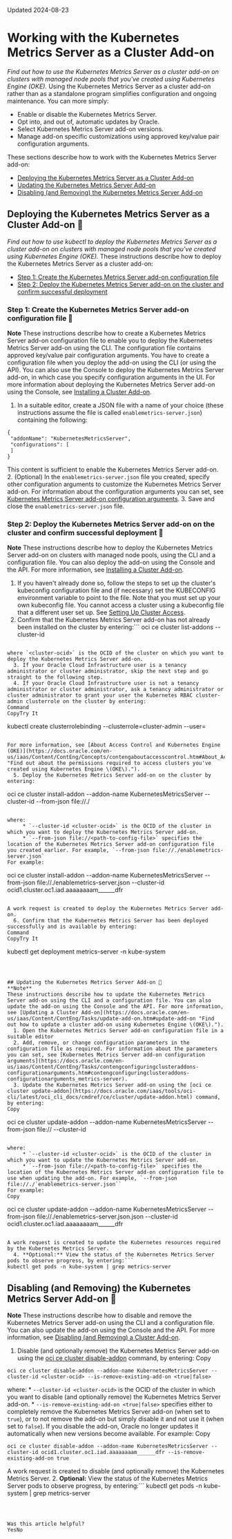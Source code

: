 Updated 2024-08-23
# Working with the Kubernetes Metrics Server as a Cluster Add-on
_Find out how to use the Kubernetes Metrics Server as a cluster add-on on clusters with managed node pools that you've created using Kubernetes Engine (OKE)._
Using the Kubernetes Metrics Server as a cluster add-on rather than as a standalone program simplifies configuration and ongoing maintenance. You can more simply:
  * Enable or disable the Kubernetes Metrics Server.
  * Opt into, and out of, automatic updates by Oracle.
  * Select Kubernetes Metrics Server add-on versions.
  * Manage add-on specific customizations using approved key/value pair configuration arguments.


These sections describe how to work with the Kubernetes Metrics Server add-on:
  * [Deploying the Kubernetes Metrics Server as a Cluster Add-on](https://docs.oracle.com/en-us/iaas/Content/ContEng/Tasks/contengworkingwithmetricsserver_cluster-add-on.htm#contengworkingwithmetricsserver_cluster-add-on_deploying "Find out how to use kubectl to deploy the Kubernetes Metrics Server as a cluster add-on on clusters with managed node pools that you've created using Kubernetes Engine \(OKE\).")
  * [Updating the Kubernetes Metrics Server Add-on](https://docs.oracle.com/en-us/iaas/Content/ContEng/Tasks/contengworkingwithmetricsserver_cluster-add-on.htm#contengworkingwithmetricsserver_cluster-add-on_updating)
  * [Disabling (and Removing) the Kubernetes Metrics Server Add-on](https://docs.oracle.com/en-us/iaas/Content/ContEng/Tasks/contengworkingwithmetricsserver_cluster-add-on.htm#contengworkingwithmetricsserver_cluster-add-on_disabling-removing)


## Deploying the Kubernetes Metrics Server as a Cluster Add-on 🔗 
_Find out how to use kubectl to deploy the Kubernetes Metrics Server as a cluster add-on on clusters with managed node pools that you've created using Kubernetes Engine (OKE)._
These instructions describe how to deploy the Kubernetes Metrics Server as a cluster add-on:
  * [Step 1: Create the Kubernetes Metrics Server add-on configuration file](https://docs.oracle.com/en-us/iaas/Content/ContEng/Tasks/contengworkingwithmetricsserver_cluster-add-on.htm#contengworkingwithmetricsserver_cluster-add-on_deploying__section_create-config-file)
  * [Step 2: Deploy the Kubernetes Metrics Server add-on on the cluster and confirm successful deployment](https://docs.oracle.com/en-us/iaas/Content/ContEng/Tasks/contengworkingwithmetricsserver_cluster-add-on.htm#contengworkingwithmetricsserver_cluster-add-on_deploying__section_deploy)


### Step 1: Create the Kubernetes Metrics Server add-on configuration file 🔗 
**Note**
These instructions describe how to create a Kubernetes Metrics Server add-on configuration file to enable you to deploy the Kubernetes Metrics Server add-on using the CLI. The configuration file contains approved key/value pair configuration arguments. You have to create a configuration file when you deploy the add-on using the CLI (or using the API). You can also use the Console to deploy the Kubernetes Metrics Server add-on, in which case you specify configuration arguments in the UI. For more information about deploying the Kubernetes Metrics Server add-on using the Console, see [Installing a Cluster Add-on](https://docs.oracle.com/en-us/iaas/Content/ContEng/Tasks/install-add-on.htm#install-add-on "Find out how to install a cluster add-on using Kubernetes Engine \(OKE\).").
  1. In a suitable editor, create a JSON file with a name of your choice (these instructions assume the file is called `enablemetrics-server.json`) containing the following:
```
{
 "addonName": "KubernetesMetricsServer",
 "configurations": [
 ]
}
```

This content is sufficient to enable the Kubernetes Metrics Server add-on.
  2. (Optional) In the `enablemetrics-server.json` file you created, specify other configuration arguments to customize the Kubernetes Metrics Server add-on. For information about the configuration arguments you can set, see [Kubernetes Metrics Server add-on configuration arguments](https://docs.oracle.com/en-us/iaas/Content/ContEng/Tasks/contengconfiguringclusteraddons-configurationarguments.htm#contengconfiguringclusteraddons-configurationarguments_metrics-server).
  3. Save and close the `enablemetrics-server.json` file.


### Step 2: Deploy the Kubernetes Metrics Server add-on on the cluster and confirm successful deployment 🔗 
**Note**
These instructions describe how to deploy the Kubernetes Metrics Server add-on on clusters with managed node pools, using the CLI and a configuration file. You can also deploy the add-on using the Console and the API. For more information, see [Installing a Cluster Add-on](https://docs.oracle.com/en-us/iaas/Content/ContEng/Tasks/install-add-on.htm#install-add-on "Find out how to install a cluster add-on using Kubernetes Engine \(OKE\).").
  1. If you haven't already done so, follow the steps to set up the cluster's kubeconfig configuration file and (if necessary) set the KUBECONFIG environment variable to point to the file. Note that you must set up your own kubeconfig file. You cannot access a cluster using a kubeconfig file that a different user set up. See [Setting Up Cluster Access](https://docs.oracle.com/en-us/iaas/Content/ContEng/Tasks/contengdownloadkubeconfigfile.htm#Setting_Up_Cluster_Access "Find out about the steps to set up access to the clusters you create using Kubernetes Engine \(OKE\). Having completed the steps, you can start using kubectl to manage the cluster.").
  2. Confirm that the Kubernetes Metrics Server add-on has not already been installed on the cluster by entering:```
oci ce cluster list-addons --cluster-id <cluster-ocid>
```

where `<cluster-ocid>` is the OCID of the cluster on which you want to deploy the Kubernetes Metrics Server add-on.
  3. If your Oracle Cloud Infrastructure user is a tenancy administrator or cluster administrator, skip the next step and go straight to the following step.
  4. If your Oracle Cloud Infrastructure user is not a tenancy administrator or cluster administrator, ask a tenancy administrator or cluster administrator to grant your user the Kubernetes RBAC cluster-admin clusterrole on the cluster by entering:
Command
CopyTry It
```

kubectl create clusterrolebinding <my-cluster-admin-binding> --clusterrole=cluster-admin --user=<user-OCID>
```

For more information, see [About Access Control and Kubernetes Engine (OKE)](https://docs.oracle.com/en-us/iaas/Content/ContEng/Concepts/contengaboutaccesscontrol.htm#About_Access_Control_and_Container_Engine_for_Kubernetes "Find out about the permissions required to access clusters you've created using Kubernetes Engine \(OKE\).").
  5. Deploy the Kubernetes Metrics Server add-on on the cluster by entering:
```
oci ce cluster install-addon --addon-name KubernetesMetricsServer --cluster-id <cluster-ocid> --from-json file://./<path-to-config-file>
```

where:
     * `--cluster-id <cluster-ocid>` is the OCID of the cluster in which you want to deploy the Kubernetes Metrics Server add-on.
     * `--from-json file://<path-to-config-file>` specifies the location of the Kubernetes Metrics Server add-on configuration file you created earlier. For example, `--from-json file://./enablemetrics-server.json`
For example:
```
oci ce cluster install-addon --addon-name KubernetesMetricsServer --from-json file://./enablemetrics-server.json --cluster-id ocid1.cluster.oc1.iad.aaaaaaaam______dfr
```

A work request is created to deploy the Kubernetes Metrics Server add-on.
  6. Confirm that the Kubernetes Metrics Server has been deployed successfully and is available by entering:
Command
CopyTry It
```
kubectl get deployment metrics-server -n kube-system
```



## Updating the Kubernetes Metrics Server Add-on 🔗 
**Note**
These instructions describe how to update the Kubernetes Metrics Server add-on using the CLI and a configuration file. You can also update the add-on using the Console and the API. For more information, see [Updating a Cluster Add-on](https://docs.oracle.com/en-us/iaas/Content/ContEng/Tasks/update-add-on.htm#update-add-on "Find out how to update a cluster add-on using Kubernetes Engine \(OKE\).").
  1. Open the Kubernetes Metrics Server add-on configuration file in a suitable editor
  2. Add, remove, or change configuration parameters in the configuration file as required. For information about the parameters you can set, see [Kubernetes Metrics Server add-on configuration arguments](https://docs.oracle.com/en-us/iaas/Content/ContEng/Tasks/contengconfiguringclusteraddons-configurationarguments.htm#contengconfiguringclusteraddons-configurationarguments_metrics-server).
  3. Update the Kubernetes Metrics Server add-on using the [oci ce cluster update-addon](https://docs.oracle.com/iaas/tools/oci-cli/latest/oci_cli_docs/cmdref/ce/cluster/update-addon.html) command, by entering:
Copy
```
oci ce cluster update-addon --addon-name KubernetesMetricsServer --from-json file://<path-to-config-file> --cluster-id <cluster-ocid>
```

where:
     * `--cluster-id <cluster-ocid>` is the OCID of the cluster in which you want to update the Kubernetes Metrics Server add-on.
     * `--from-json file://<path-to-config-file>` specifies the location of the Kubernetes Metrics Server add-on configuration file to use when updating the add-on. For example, `--from-json file://./`enablemetrics-server.json``
For example:
Copy
```
oci ce cluster update-addon --addon-name KubernetesMetricsServer --from-json file://./enablemetrics-server.json.json --cluster-id ocid1.cluster.oc1.iad.aaaaaaaam______dfr
```

A work request is created to update the Kubernetes resources required by the Kubernetes Metrics Server.
  4. **Optional:** View the status of the Kubernetes Metrics Server pods to observe progress, by entering:```
kubectl get pods -n kube-system | grep metrics-server
```



## Disabling (and Removing) the Kubernetes Metrics Server Add-on 🔗 
**Note**
These instructions describe how to disable and remove the Kubernetes Metrics Server add-on using the CLI and a configuration file. You can also update the add-on using the Console and the API. For more information, see [Disabling (and Removing) a Cluster Add-on](https://docs.oracle.com/en-us/iaas/Content/ContEng/Tasks/disable-add-on.htm#disable-add-on "Find out how to disable \(and remove\) a cluster add-on using Kubernetes Engine \(OKE\).").
  1. Disable (and optionally remove) the Kubernetes Metrics Server add-on using the [oci ce cluster disable-addon](https://docs.oracle.com/iaas/tools/oci-cli/latest/oci_cli_docs/cmdref/ce/cluster/disable-addon.html) command, by entering:
Copy
```
oci ce cluster disable-addon --addon-name KubernetesMetricsServer --cluster-id <cluster-ocid> --is-remove-existing-add-on <true|false>
```

where:
     * `--cluster-id <cluster-ocid>` is the OCID of the cluster in which you want to disable (and optionally remove) the Kubernetes Metrics Server add-on.
     * `--is-remove-existing-add-on <true|false>` specifies either to completely remove the Kubernetes Metrics Server add-on (when set to `true`), or to not remove the add-on but simply disable it and not use it (when set to `false`). If you disable the add-on, Oracle no longer updates it automatically when new versions become available. 
For example:
Copy
```
oci ce cluster disable-addon --addon-name KubernetesMetricsServer --cluster-id ocid1.cluster.oc1.iad.aaaaaaaam______dfr --is-remove-existing-add-on true
```

A work request is created to disable (and optionally remove) the Kubernetes Metrics Server.
  2. **Optional:** View the status of the Kubernetes Metrics Server pods to observe progress, by entering:```
kubectl get pods -n kube-system | grep metrics-server
```



Was this article helpful?
YesNo

